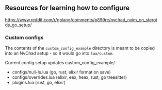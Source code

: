 ## Resources for learning how to configure

https://www.reddit.com/r/golang/comments/p899rc/nvchad_nvim_on_steroids_go_setup/

### Custom configs

The contents of the `custom_config_example` directory is meant to be copied into an NvChad setup - so it would go into `lua/custom`.

Current config setup updates custom_config_example/

- configs/null-ls.lua (go, rust, elixir format on save)
- configs/overrides.lua (elixir, eex, heex, rust, go treesitter)
- plugins.lua (rust, go, elixir)
